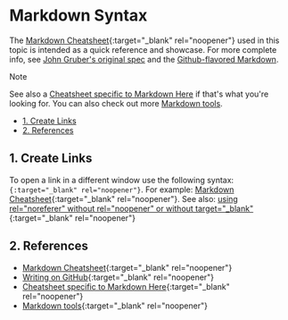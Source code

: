 # Markdown Syntax

The [Markdown
Cheatsheet](https://github.com/adam-p/markdown-here/wiki/Markdown-Cheatsheet){:target="_blank" rel="noopener"} used in this topic is intended as a quick reference and showcase. For more complete info, see [John Gruber's original spec](http://daringfireball.net/projects/markdown/) and the [Github-flavored Markdown](http://github.github.com/github-flavored-markdown/).

> [!NOTE]
> See also a [Cheatsheet specific to Markdown Here](https://github.com/adam-p/markdown-here/wiki/Markdown-Here-Cheatsheet) if that's what you're looking for. You can also check out more [Markdown tools](https://github.com/adam-p/markdown-here/wiki/Other-Markdown-Tools).



- [1. Create Links](#1-create-links)
- [2. References](#2-references)


## 1. Create Links

To open a link in a different window use the following syntax:
`{:target="_blank" rel="noopener"}`.  For example: [Markdown
Cheatsheet](https://github.com/adam-p/markdown-here/wiki/Markdown-Cheatsheet){:target="_blank" rel="noopener"}.
See also: [using rel="noreferer" without rel="noopener" or without target="_blank"](https://security.stackexchange.com/questions/241559/using-rel-noreferer-without-rel-noopener-or-without-target-blank){:target="_blank" rel="noopener"}


## 2. References
- [Markdown
  Cheatsheet](https://github.com/adam-p/markdown-here/wiki/Markdown-Cheatsheet){:target="_blank" rel="noopener"}
- [Writing on GitHub](https://docs.github.com/en/get-started/writing-on-github){:target="_blank" rel="noopener"}
- [Cheatsheet specific to Markdown Here](https://github.com/adam-p/markdown-here/wiki/Markdown-Here-Cheatsheet){:target="_blank" rel="noopener"}
- [Markdown tools](https://github.com/adam-p/markdown-here/wiki/Other-Markdown-Tools){:target="_blank" rel="noopener"}